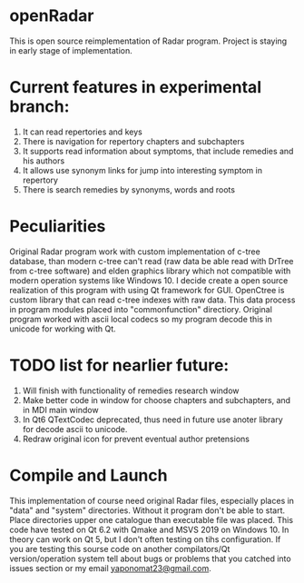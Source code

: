 # openRadar
This is open source reimplementation of Radar program.
Project is staying in early stage of implementation.
# Current features in experimental branch:
1) It can read repertories and keys
3) There is navigation for repertory chapters and subchapters
4) It supports read information about symptoms, that include remedies and his authors
5) It allows use synonym links for jump into interesting symptom in repertory
6) There is search remedies by synonyms, words and roots
# Peculiarities
Original Radar program work with custom implementation of c-tree database, than modern c-tree can't read (raw data be able read with DrTree from c-tree software)
and elden graphics library which not compatible with modern operation systems like Windows 10.
I decide create a open source realization of this program with using Qt framework for GUI. OpenCtree is custom library that can read c-tree indexes with raw data. 
This data process in program modules placed into "commonfunction" directiory. 
Original program worked with ascii local codecs so my program decode this in unicode for working with Qt.
# TODO list for nearlier future:
1) Will finish with functionality of remedies research window
2) Make better code in window for choose chapters and subchapters, and in MDI main window
3) In Qt6 QTextCodec deprecated, thus need in future use anoter library for decode ascii to unicode.
4) Redraw original icon for prevent eventual author pretensions
# Compile and Launch
This implementation of course need original Radar files, especially places in "data" and "system" directories. Without it program don't be able to start.
Place directories upper one catalogue than executable file was placed. This code have tested on Qt 6.2 with Qmake and MSVS 2019 on Windows 10. 
In theory can work on Qt 5, but I don't often testing on tihs configuration. 
If you are testing this sourse code on another compilators/Qt version/operation system 
tell about bugs or problems that you catched into issues section or my email yaponomat23@gmail.com.
